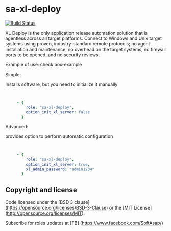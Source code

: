 sa-xl-deploy
============
[![Build Status](https://travis-ci.org/softasap/sa-xl-deploy.svg?branch=master)](https://travis-ci.org/softasap/sa-xl-deploy)

XL Deploy is the only application release automation solution that is agentless across all target platforms.
Connect to Windows and Unix target systems using proven, industry-standard remote protocols;
no agent installation and maintenance, no overhead on the target systems, no firewall ports to be opened, and no security reviews.


Example of use: check box-example

Simple:

Installs software, but you need to initialize it manually

```YAML


     - {
         role: "sa-xl-deploy",
         option_init_xl_server: false
       }

```


Advanced:

provides option to perform automatic configuration  

```YAML


     - {
         role: "sa-xl-deploy",
         option_init_xl_server: true,
         xl_admin_password: "admin1234"
       }


```


Copyright and license
---------------------

Code licensed under the [BSD 3 clause] (https://opensource.org/licenses/BSD-3-Clause) or the [MIT License] (http://opensource.org/licenses/MIT).

Subscribe for roles updates at [FB] (https://www.facebook.com/SoftAsap/)
